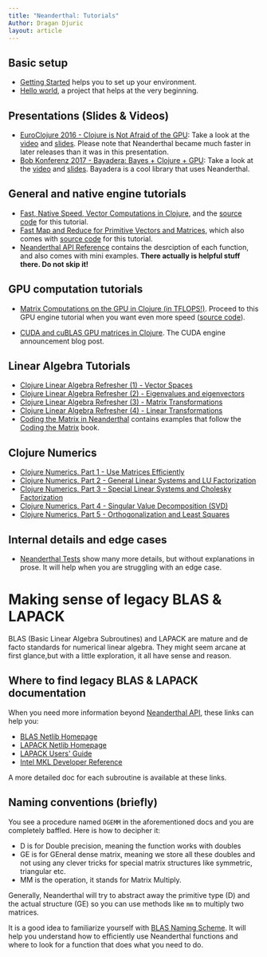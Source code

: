 ```yaml
---
title: "Neanderthal: Tutorials"
Author: Dragan Djuric
layout: article
---
```


## Basic setup

* [Getting Started](/articles/getting_started.html) helps you to set up your environment.
* [Hello world](https://github.com/uncomplicate/neanderthal/tree/master/examples/hello-world), a project that helps at the very beginning.

## Presentations (Slides & Videos)

* [EuroClojure 2016 - Clojure is Not Afraid of the GPU](http://2016.euroclojure.org/speakers#ddjuric): Take a look at the [video](https://www.youtube.com/watch?v=bEOOYbscyTs) and [slides](http://dragan.rocks/talks/EuroClojure2016/clojure-is-not-afraid-of-the-gpu.html). Please note that Neanderthal became much faster in later releases than it was in this presentation.
* [Bob Konferenz 2017 - Bayadera: Bayes + Clojure + GPU](http://bobkonf.de/2017/djuric.html): Take a look at the [video](https://www.youtube.com/watch?v=TGxYfi3Vi3s) and [slides](http://dragan.rocks/talks/Bobkonferenz2017/bayadera-bob.html). Bayadera is a cool library that uses Neanderthal.

## General and native engine tutorials

* [Fast, Native Speed, Vector Computations in Clojure](/articles/tutorial_native.html), and the [source code](https://github.com/uncomplicate/neanderthal/blob/master/test/uncomplicate/neanderthal/examples/guides/tutorial_native_test.clj) for this tutorial.
* [Fast Map and Reduce for Primitive Vectors and Matrices](/articles/fast-map-and-reduce-for-primitive-vectors.html), which also comes with [source code](https://github.com/uncomplicate/neanderthal/blob/master/examples/benchmarks/map_reduce.clj) for this tutorial.
* [Neanderthal API Reference](/codox) contains the desrciption of each function, and also comes with mini examples. **There actually is helpful stuff there. Do not skip it!**

## GPU computation tutorials

* [Matrix Computations on the GPU in Clojure (in TFLOPS!)](/articles/tutorial_opencl.html). Proceed to this GPU engine tutorial when you want even more speed ([source code](https://github.com/uncomplicate/neanderthal/blob/master/test/uncomplicate/neanderthal/examples/guides/tutorial_opencl_test.clj)).

* [CUDA and cuBLAS GPU matrices in Clojure](http://dragan.rocks/articles/17/CUDA-and-cuBLAS-GPU-matrices-in-Clojure). The CUDA engine announcement blog post.

## Linear Algebra Tutorials

* [Clojure Linear Algebra Refresher (1) - Vector Spaces](http://dragan.rocks/articles/17/Clojure-Linear-Algebra-Refresher-Vector-Spaces)
* [Clojure Linear Algebra Refresher (2) - Eigenvalues and eigenvectors](http://dragan.rocks/articles/17/Clojure-Linear-Algebra-Refresher-Eigenvalues-and-Eigenvectors)
* [Clojure Linear Algebra Refresher (3) - Matrix Transformations](http://dragan.rocks/articles/17/Clojure-Linear-Algebra-Refresher-Matrix-Transformations)
* [Clojure Linear Algebra Refresher (4) - Linear Transformations](http://dragan.rocks/articles/17/Clojure-Linear-Algebra-Refresher-Linear-Transformations)
* [Coding the Matrix in Neanderthal](https://github.com/uncomplicate/neanderthal/tree/master/test/uncomplicate/neanderthal/examples/codingthematrix) contains examples that follow the [Coding the Matrix](http://codingthematrix.com/)
book.

## Clojure Numerics

* [Clojure Numerics, Part 1 - Use Matrices Efficiently](http://dragan.rocks/articles/17/Clojure-Numerics-1-Use-Matrices-Efficiently)
* [Clojure Numerics, Part 2 - General Linear Systems and LU Factorization](http://dragan.rocks/articles/17/Clojure-Numerics-2-General-Linear-Systems-and-LU-Factorization)
* [Clojure Numerics, Part 3 - Special Linear Systems and Cholesky Factorization](http://dragan.rocks/articles/17/Clojure-Numerics-3-Special-Linear-Systems-and-Cholesky-Factorization)
* [Clojure Numerics, Part 4 - Singular Value Decomposition (SVD)](http://dragan.rocks/articles/17/Clojure-Numerics-4-Singular-Value-Decomposition-SVD)
* [Clojure Numerics, Part 5 - Orthogonalization and Least Squares](http://dragan.rocks/articles/17/Clojure-Numerics-5-Orthogonalization-and-Least-Squares)

## Internal details and edge cases

* [Neanderthal Tests](https://github.com/uncomplicate/neanderthal/tree/master/test/uncomplicate/neanderthal) show many more details, but without explanations in prose. It will help when you are struggling with an edge case.

# Making sense of legacy BLAS & LAPACK

BLAS (Basic Linear Algebra Subroutines) and LAPACK are mature and de facto standards
for numerical linear algebra. They might seem arcane at first glance,but with a
little exploration, it all have sense and reason.

## Where to find legacy BLAS & LAPACK documentation

When you need more information beyond [Neanderthal API](/codox), these links can help you:

* [BLAS Netlib Homepage](http://netlib.org/blas/)
* [LAPACK Netlib Homepage](http://netlib.org/lapack/)
* [LAPACK Users' Guide](http://www.netlib.org/lapack/lug/)
* [Intel MKL Developer Reference](https://software.intel.com/en-us/mkl-reference-manual-for-c)

A more detailed doc for each subroutine is available at these links.

## Naming conventions (briefly)

You see a procedure named `DGEMM` in the aforementioned docs and you are completely baffled. Here is how to decipher it:

* D is for Double precision, meaning the function works with doubles
* GE is for GEneral dense matrix, meaning we store all these doubles and not using any clever tricks for special matrix structures like symmetric, triangular etc.
* MM is the operation, it stands for Matrix Multiply.

Generally, Neanderthal will try to abstract away the primitive type (D) and the actual structure (GE) so you can
use methods like `mm` to multiply two matrices.

It is a good idea to familiarize yourself with [BLAS Naming Scheme](https://software.intel.com/en-us/node/520726). It will help you understand how to efficiently use Neanderthal functions and where to look for a function that does what you need to do.
